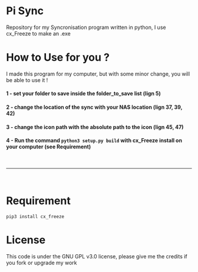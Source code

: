 # Pi Sync
Repository for my Syncronisation program written in python, I use cx_Freeze to make an .exe

# How to Use for you ?
I made this program for my computer, but with some minor change, you will be able to use it !

#### 1 - set your folder to save inside the folder_to_save list (lign 5)
#### 2 - change the location of the sync with your NAS location (lign 37, 39, 42)
#### 3 - change the icon path with the **absolute** path to the icon (lign 45, 47)
#### 4 - Run the command ```python3 setup.py build``` with cx_Freeze install on your computer (see Requirement)
<br><hr><br>

# Requirement 
```pip3 install cx_freeze``` 

# License 
This code is under the GNU GPL v3.0 license, please give me the credits if you fork or upgrade my work
